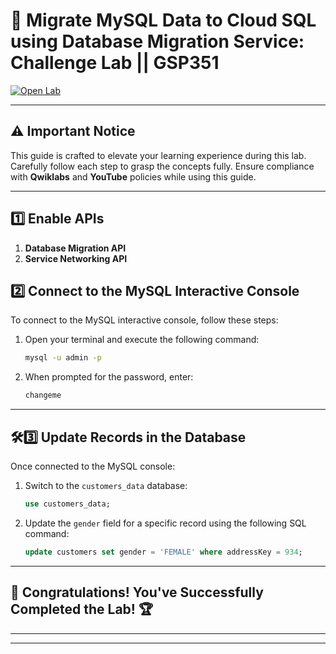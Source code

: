 # 🚀 **Migrate MySQL Data to Cloud SQL using Database Migration Service: Challenge Lab || GSP351**  
[![Open Lab](https://img.shields.io/badge/Open-Lab-brown?style=for-the-badge&logo=google-cloud&logoColor=white)](https://www.cloudskillsboost.google/focuses/20393?parent=catalog)  

---

## ⚠️ **Important Notice**  
This guide is crafted to elevate your learning experience during this lab. Carefully follow each step to grasp the concepts fully. Ensure compliance with **Qwiklabs** and **YouTube** policies while using this guide.  

---

## **1️⃣ Enable APIs** 
1. **Database Migration API**
2. **Service Networking API**

## **2️⃣ Connect to the MySQL Interactive Console**  

To connect to the MySQL interactive console, follow these steps:  

1. Open your terminal and execute the following command:  
   ```bash
   mysql -u admin -p
   ```  

2. When prompted for the password, enter:  
   ```bash
   changeme
   ```  

---

## **🛠3️⃣ Update Records in the Database**  

Once connected to the MySQL console:  

1. Switch to the `customers_data` database:  
   ```sql
   use customers_data;
   ```  

2. Update the `gender` field for a specific record using the following SQL command:  
   ```sql
   update customers set gender = 'FEMALE' where addressKey = 934;
   ```  

---

## 🎉 **Congratulations! You've Successfully Completed the Lab!** 🏆  

---


---
